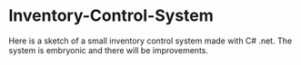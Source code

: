 # Inventory-Control-System
Here is a sketch of a small inventory control system made with C# .net. The system is embryonic and there will be improvements.
